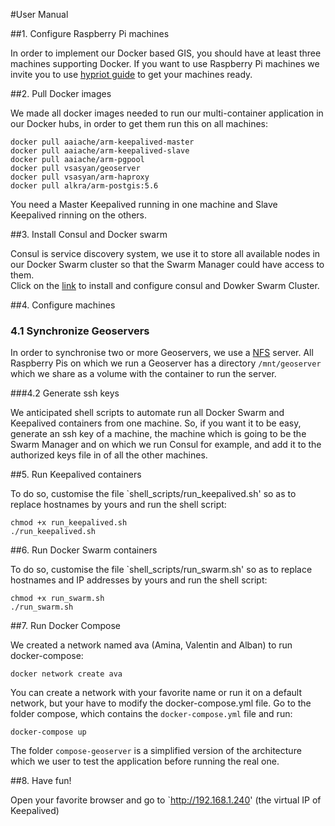#User Manual

##1. Configure Raspberry Pi machines

In order to implement our Docker based GIS, you should have at least three machines supporting Docker. If you want to use Raspberry Pi machines we invite you to use [hypriot guide](http://blog.hypriot.com/getting-started-with-docker-on-your-arm-device/) to get your machines ready.  

##2. Pull Docker images

We made all docker images needed to run our multi-container application in our Docker hubs, in order to get them run this on all machines:

    docker pull aaiache/arm-keepalived-master
    docker pull aaiache/arm-keepalived-slave
    docker pull aaiache/arm-pgpool
    docker pull vsasyan/geoserver
    docker pull vsasyan/arm-haproxy
    docker pull alkra/arm-postgis:5.6  


You need a Master Keepalived running in one machine and Slave Keepalived rinning on the others.

##3. Install Consul and Docker swarm

Consul is service discovery system, we use it to store all available nodes in our Docker Swarm cluster so that the Swarm Manager could have access to them.  
Click on the [link](../consul/config.md) to install and configure consul and Dowker Swarm Cluster.  

##4. Configure machines
### 4.1 Synchronize Geoservers

In order to synchronise two or more Geoservers, we use a [NFS](NFS_Server.md) server.
All Raspberry Pis on which we run a Geoserver has a directory `/mnt/geoserver` which we share as a volume with the container to run the server.

###4.2 Generate ssh keys

We anticipated shell scripts to automate run all Docker Swarm and Keepalived containers from one machine. So, if you want it to be easy, generate an ssh key of a machine, the machine which is going to be the Swarm Manager and on which we run Consul for example, and add it to the authorized keys file in of all the other machines.

##5. Run Keepalived containers

To do so, customise the file `shell_scripts/run_keepalived.sh' so as to replace hostnames by yours and run the shell script:

    chmod +x run_keepalived.sh
    ./run_keepalived.sh

##6. Run Docker Swarm containers

To do so, customise the file `shell_scripts/run_swarm.sh' so as to replace hostnames and IP addresses by yours and run the shell script:

    chmod +x run_swarm.sh
    ./run_swarm.sh

##7. Run Docker Compose

We created a network named ava (Amina, Valentin and Alban) to run docker-compose:

    docker network create ava

You can create a network with your favorite name or run it on a default network, but your have to modify the docker-compose.yml file.
Go to the folder compose, which contains the `docker-compose.yml` file and run:

    docker-compose up

The folder `compose-geoserver` is a simplified version of the architecture which we user to test the application before running the real one.

##8. Have fun!

Open your favorite browser and go to `http://192.168.1.240' (the virtual IP of Keepalived)

